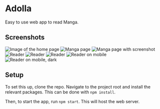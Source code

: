 # Adolla

Easy to use web app to read Manga.

## Screenshots

![Image of the home page](https://raw.githubusercontent.com/JipFr/manga-5/dev/screenshot/0.png)
![Manga page](https://raw.githubusercontent.com/JipFr/manga-5/dev/screenshot/1.png)
![Manga page with screenshot](https://raw.githubusercontent.com/JipFr/manga-5/dev/screenshot/2.png)
![Reader](https://raw.githubusercontent.com/JipFr/manga-5/dev/screenshot/3.png)
![Reader](https://raw.githubusercontent.com/JipFr/manga-5/dev/screenshot/4.png)
![Reader](https://raw.githubusercontent.com/JipFr/manga-5/dev/screenshot/5.png)
![Reader on mobile](https://raw.githubusercontent.com/JipFr/manga-5/dev/screenshot/mobile_0.png)
![Reader on mobile, dark](https://raw.githubusercontent.com/JipFr/manga-5/dev/screenshot/mobile_1.png)

## Setup

To set this up, clone the repo. Navigate to the project root and install the relevant packages. This can be done with `npm install`. 

Then, to start the app, run `npm start`. This will host the web server.